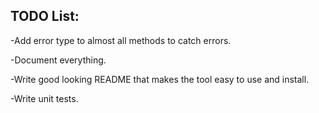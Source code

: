 TODO List:
----------

-Add error type to almost all methods to catch errors.

-Document everything.


-Write good looking README that makes the tool easy to use and install.


-Write unit tests.